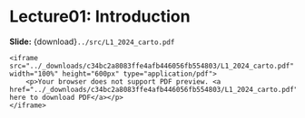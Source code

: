 # Lecture01: Introduction

**Slide:** {download}`../src/L1_2024_carto.pdf`

```{raw} html
<iframe src="../_downloads/c34bc2a8083ffe4afb446056fb554803/L1_2024_carto.pdf" width="100%" height="600px" type="application/pdf">
    <p>Your browser does not support PDF preview. <a href="../_downloads/c34bc2a8083ffe4afb446056fb554803/L1_2024_carto.pdf">Click here to download PDF</a></p>
</iframe>
```